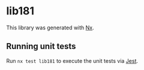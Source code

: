 # lib181

This library was generated with [Nx](https://nx.dev).


## Running unit tests

Run `nx test lib181` to execute the unit tests via [Jest](https://jestjs.io).


